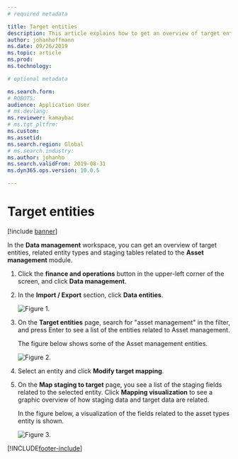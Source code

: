 ```yaml
---
# required metadata

title: Target entities
description: This article explains how to get an overview of target entities in Asset Management.
author: johanhoffmann
ms.date: 09/26/2019
ms.topic: article
ms.prod: 
ms.technology: 

# optional metadata

ms.search.form: 
# ROBOTS: 
audience: Application User
# ms.devlang: 
ms.reviewer: kamaybac
# ms.tgt_pltfrm: 
ms.custom: 
ms.assetid: 
ms.search.region: Global
# ms.search.industry: 
ms.author: johanho
ms.search.validFrom: 2019-08-31
ms.dyn365.ops.version: 10.0.5

---
```


# Target entities

[!include [banner](../../includes/banner.md)]

 

In the **Data management** workspace, you can get an overview of target entities, related entity types and staging tables related to the **Asset management** module. 

1. Click the **finance and operations** button in the upper-left corner of the screen, and click **Data management**.

2. In the **Import / Export** section, click **Data entities**. 

    ![Figure 1.](media/01-data-management.png)

3. On the **Target entities** page, search for "asset management" in the filter, and press Enter to see a list of the entities related to Asset management.

    The figure below shows some of the Asset management entities.

   ![Figure 2.](media/02-data-management.png)

4. Select an entity and click **Modify target mapping**.

5. On the **Map staging to target** page, you see a list of the staging fields related to the selected entity. Click **Mapping visualization** to see a graphic overview of how staging data and target data are related. 

    In the figure below, a visualization of the fields related to the asset types entity is shown.

    ![Figure 3.](media/03-data-management.png)



[!INCLUDE[footer-include](../../../includes/footer-banner.md)]
